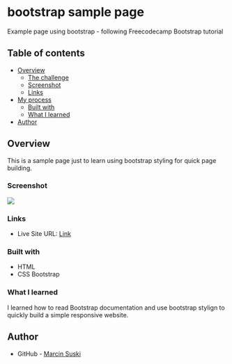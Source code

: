 # bootstrap sample page
Example page using bootstrap - following Freecodecamp Bootstrap tutorial 

## Table of contents
- [Overview](#overview)
  - [The challenge](#the-challenge)
  - [Screenshot](#screenshot)
  - [Links](#links)
- [My process](#my-process)
  - [Built with](#built-with)
  - [What I learned](#what-i-learned)
- [Author](#author)


## Overview
This is a sample page just to learn using bootstrap styling for quick page building. 


### Screenshot

![](./src/img/desktop-preview.JPG)


### Links
- Live Site URL: [Link](https://zippy-praline-ce9ffb.netlify.app/)


### Built with
- HTML
- CSS Bootstrap


### What I learned
I learned how to read Bootstrap documentation and use bootstrap stylign to quickly build a simple responsive website.

## Author
- GitHub - [Marcin Suski](https://github.com/marcinsuski)
